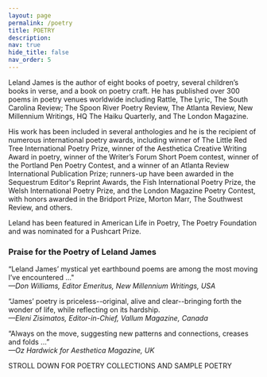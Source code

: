 ```yaml
---
layout: page
permalink: /poetry
title: POETRY
description: 
nav: true
hide_title: false
nav_order: 5
---
```


Leland James is the author of eight books of poetry, several children’s books in verse, and a book on poetry craft. He has published over 300 poems in poetry venues worldwide including Rattle, The Lyric, The South Carolina Review; The Spoon River Poetry Review, The Atlanta Review, New Millennium Writings, HQ The Haiku Quarterly, and The London Magazine. 

His work has been included in several anthologies and he is the recipient of numerous international poetry awards, including winner of The Little Red Tree International Poetry Prize, winner of the Aesthetica Creative Writing Award in poetry, winner of the Writer’s Forum Short Poem contest, winner of the Portland Pen Poetry Contest, and a winner of an Atlanta Review International Publication Prize; runners-up have been awarded in the Sequestrum Editor's Reprint Awards, the Fish International Poetry Prize, the Welsh International Poetry Prize, and the London Magazine Poetry Contest, with honors awarded in the Bridport Prize, Morton Marr, The Southwest Review, and others. 

Leland has been featured in American Life in Poetry, The Poetry Foundation and was nominated for a Pushcart Prize.

### Praise for the Poetry of Leland James

“Leland James’ mystical yet earthbound poems are among the most moving I’ve encountered ..."  
*—Don Williams, Editor Emeritus, New Millennium Writings, USA*

“James’ poetry is priceless--original, alive and clear--bringing forth the wonder of life, while reflecting on its hardship.  
*—Eleni Zisimatos, Editor-in-Chief, Vallum Magazine, Canada*

“Always on the move, suggesting new patterns and connections, creases and folds ...”  
*—Oz Hardwick for Aesthetica Magazine, UK*

STROLL DOWN FOR POETRY COLLECTIONS AND SAMPLE POETRY